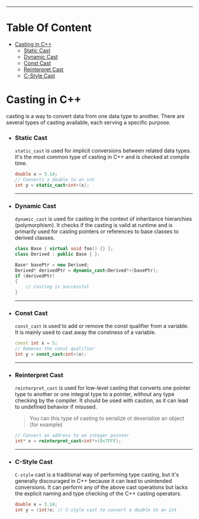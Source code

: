 

---
# Table Of Content

- [Casting in C++](https://github.com/amaitou/CPP-Modules/tree/master/Module-06#casting-in-c)
	- [Static Cast](https://github.com/amaitou/CPP-Modules/tree/master/Module-06#static-cast)
	- [Dynamic Cast](https://github.com/amaitou/CPP-Modules/tree/master/Module-06#dynamic-cast)
	- [Const Cast](https://github.com/amaitou/CPP-Modules/tree/master/Module-06#const-cast)
	- [Reinterpret Cast](https://github.com/amaitou/CPP-Modules/tree/master/Module-06#reinterpret-cast)
	- [C-Style Cast](https://github.com/amaitou/CPP-Modules/tree/master/Module-06#c-style-cast)

# Casting in C++

casting is a way to convert data from one data type to another. There are several types of casting available, each serving a specific purpose.

- ### Static Cast
	`static_cast` is used for implicit conversions between related data types. It's the most common type of casting in C++ and is checked at compile time.

	```c++
	double x = 3.14;
	// Converts a double to an int
	int y = static_cast<int>(x);
	```

	---

- ### Dynamic Cast
	`dynamic_cast` is used for casting in the context of inheritance hierarchies (polymorphism). It checks if the casting is valid at runtime and is primarily used for casting pointers or references to base classes to derived classes.

	```c++
	class Base { virtual void foo() {} };
	class Derived : public Base { };

	Base* basePtr = new Derived;
	Derived* derivedPtr = dynamic_cast<Derived*>(basePtr);
	if (derivedPtr)
	{
		// Casting is successful
	}
	```

	---

- ### Const Cast

	`const_cast` is used to add or remove the const qualifier from a variable. It is mainly used to cast away the constness of a variable.

	```c++
	const int x = 5;
	// Removes the const qualifier
	int y = const_cast<int>(x);
	```

	---

- ### Reinterpret Cast

	`reinterpret_cast` is used for low-level casting that converts one pointer type to another or one integral type to a pointer, without any type checking by the compiler. It should be used with caution, as it can lead to undefined behavior if misused.

	> You can this type of casting to serialize ot deserialize an object (for example)

	```c++
	// Convert an address to an integer pointer
	int* x = reinterpret_cast<int*>(0x7FFF);
	```

	---

- ### C-Style Cast

	`C-style` cast is a traditional way of performing type casting, but it's generally discouraged in C++ because it can lead to unintended conversions. It can perform any of the above cast operations but lacks the explicit naming and type checking of the C++ casting operators.

	```c++
	double x = 3.14;
	int y = (int)x; // C-style cast to convert a double to an int
	```
